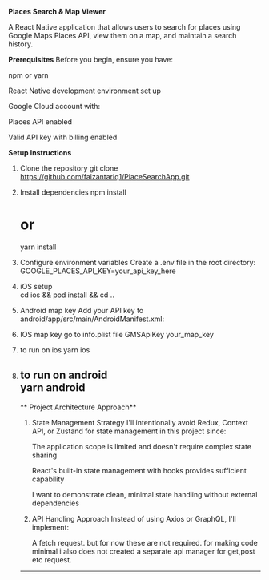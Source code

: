 **Places Search & Map Viewer**

A React Native application that allows users to search for places using Google Maps Places API, view them on a map, and maintain a search history.

**Prerequisites**
Before you begin, ensure you have:


npm or yarn

React Native development environment set up

Google Cloud account with:

Places API enabled

Valid API key with billing enabled

**Setup Instructions**
   1. Clone the repository
     git clone https://github.com/faizantariq1/PlaceSearchApp.git
   2. Install dependencies
      npm install
      # or
      yarn install
   3. Configure environment variables
    Create a .env file in the root directory:
     GOOGLE_PLACES_API_KEY=your_api_key_here

   4. iOS setup  
    cd ios && pod install && cd ..
   5. Android map key
    Add your API key to android/app/src/main/AndroidManifest.xml: 
     <meta-data
        android:name="com.google.android.geo.API_KEY"
        android:value="your_map_key" />
   6. IOS map key
       go to info.plist file
       <key>GMSApiKey</key>
	   <string>your_map_key</string>     

   7. to run on ios
       yarn ios

   8. to run on android   
       yarn android 
       --------------------------------------------------------
      ** Project Architecture Approach**
        1. State Management Strategy
            I'll intentionally avoid Redux, Context API, or Zustand for state management in this project since:

            The application scope is limited and doesn't require complex state sharing

            React's built-in state management with hooks provides sufficient capability

            I want to demonstrate clean, minimal state handling without external dependencies
        2. API Handling Approach
            Instead of using Axios or GraphQL, I'll implement:

            A fetch request. but for now these are not required. for making code minimal i also does not created a separate api manager for get,post etc request.
       --------------------------------------------------------
